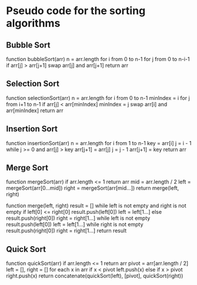 # Pseudo code for the sorting algorithms


## Bubble Sort
function bubbleSort(arr)
    n = arr.length
    for i from 0 to n-1
        for j from 0 to n-i-1
            if arr[j] > arr[j+1]
                swap arr[j] and arr[j+1]
    return arr


## Selection Sort
function selectionSort(arr)
    n = arr.length
    for i from 0 to n-1
        minIndex = i
        for j from i+1 to n-1
            if arr[j] < arr[minIndex]
                minIndex = j
        swap arr[i] and arr[minIndex]
    return arr


## Insertion Sort
function insertionSort(arr)
    n = arr.length
    for i from 1 to n-1
        key = arr[i]
        j = i - 1
        while j >= 0 and arr[j] > key
            arr[j+1] = arr[j]
            j = j - 1
        arr[j+1] = key
    return arr


## Merge Sort
function mergeSort(arr)
    if arr.length <= 1
        return arr
    mid = arr.length / 2
    left = mergeSort(arr[0...mid])
    right = mergeSort(arr[mid...])
    return merge(left, right)

function merge(left, right)
    result = []
    while left is not empty and right is not empty
        if left[0] <= right[0]
            result.push(left[0])
            left = left[1...]
        else
            result.push(right[0])
            right = right[1...]
    while left is not empty
        result.push(left[0])
        left = left[1...]
    while right is not empty
        result.push(right[0])
        right = right[1...]
    return result


## Quick Sort
function quickSort(arr)
    if arr.length <= 1
        return arr
    pivot = arr[arr.length / 2]
    left = [], right = []
    for each x in arr
        if x < pivot
            left.push(x)
        else if x > pivot
            right.push(x)
    return concatenate(quickSort(left), [pivot], quickSort(right))
